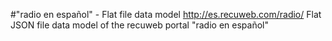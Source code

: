 #"radio en español" - Flat file data model
http://es.recuweb.com/radio/
Flat JSON file data model of the recuweb portal "radio en español"
